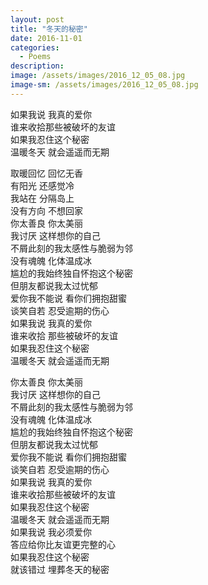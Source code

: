 ```yaml
---
layout: post
title: "冬天的秘密"
date: 2016-11-01
categories:
  - Poems
description: 
image: /assets/images/2016_12_05_08.jpg
image-sm: /assets/images/2016_12_05_08.jpg
---
```

如果我说 我真的爱你  
谁来收拾那些被破坏的友谊  
如果我忍住这个秘密  
温暖冬天 就会遥遥而无期


取暖回忆 回忆无香  
有阳光 还感觉冷  
我站在 分隔岛上  
没有方向 不想回家  
你太善良 你太美丽  
我讨厌 这样想你的自己    
不屑此刻的我太感性与脆弱为邻  
没有魂魄 化体温成冰  
尴尬的我始终独自怀抱这个秘密  
但朋友都说我太过忧郁  
爱你我不能说 看你们拥抱甜蜜  
谈笑自若 忍受逾期的伤心  
如果我说 我真的爱你  
谁来收拾 那些被破坏的友谊  
如果我忍住这个秘密  
温暖冬天 就会遥遥而无期  


你太善良 你太美丽  
我讨厌 这样想你的自己  
不屑此刻的我太感性与脆弱为邻  
没有魂魄 化体温成冰  
尴尬的我始终独自怀抱这个秘密  
但朋友都说我太过忧郁  
爱你我不能说 看你们拥抱甜蜜  
谈笑自若 忍受逾期的伤心  
如果我说 我真的爱你  
谁来收拾那些被破坏的友谊  
如果我忍住这个秘密  
温暖冬天 就会遥遥而无期  
如果我说 我必须爱你  
答应给你比友谊更完整的心  
如果我忍住这个秘密  
就该错过 埋葬冬天的秘密  
